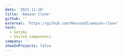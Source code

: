 ```yaml
---
date: '2021-11-20'
title: 'Amazon Clone'
github: ''
external: 'https://github.com/MonsoudZ/amazon-clone'
tech:
  - Gatsby
  - Styled Components
company: ''
showInProjects: false
---
```

